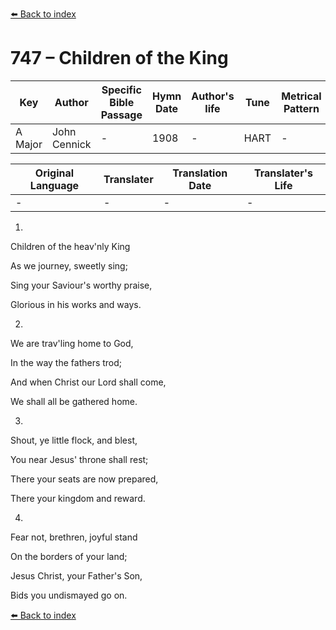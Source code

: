 [⬅️ Back to index](../README.md)

# 747 – Children of the King

Key | Author   | Specific Bible Passage     |Hymn Date |Author's life |Tune |Metrical Pattern   |Composer/Source
-- | --------- | ---------------------------|----------|--------------|-----|-------------------|-------------  
A Major |John Cennick |- |1908 |- |HART |- |Hart

Original Language | Translater | Translation Date   | Translater's Life  
----------------- | --------- | --------------------|-------------     
\- |- |- |-




1.

Children of the heav'nly King

As we journey, sweetly sing;

Sing your Saviour's worthy praise,

Glorious in his works and ways.



2.

We are trav'ling home to God,

In the way the fathers trod;

And when Christ our Lord shall come,

We shall all be gathered home.



3.

Shout, ye little flock, and blest,

You near Jesus' throne shall rest;

There your seats are now prepared,

There your kingdom and reward.



4.

Fear not, brethren, joyful stand

On the borders of your land;

Jesus Christ, your Father's Son,

Bids you undismayed go on.

[⬅️ Back to index](../README.md)
